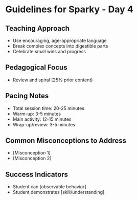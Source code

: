 # Guidelines for Sparky - Day 4

## Teaching Approach
- Use encouraging, age-appropriate language
- Break complex concepts into digestible parts
- Celebrate small wins and progress

## Pedagogical Focus
- Review and spiral (25% prior content)

## Pacing Notes
- Total session time: 20-25 minutes
- Warm-up: 3-5 minutes
- Main activity: 12-15 minutes
- Wrap-up/review: 3-5 minutes

## Common Misconceptions to Address
- [Misconception 1]
- [Misconception 2]

## Success Indicators
- Student can [observable behavior]
- Student demonstrates [skill/understanding]
